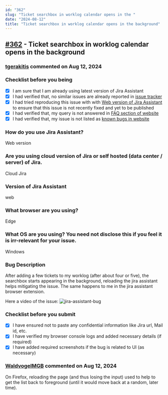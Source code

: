 ```yaml
---
id: "362"
slug: "Ticket searchbox in worklog calendar opens in the "
date: "2024-08-12"
title: "Ticket searchbox in worklog calendar opens in the background"
---
```



## [#362](https://github.com/shridhar-tl/jira-assistant/issues/362) - Ticket searchbox in worklog calendar opens in the background

### [tgerakitis](https://github.com/tgerakitis) commented on Aug 12, 2024

### Checklist before you being

- [X] I am sure that I am already using latest version of Jira Assistant
- [X] I had verified that, no similar issues are already reported in [issue tracker](https://github.com/shridhar-tl/jira-assistant/issues)
- [X] I had tried reproducing this issue with with [Web version of Jira Assistant](https://app.jiraassistant.com) to ensure that this issue is not recently fixed and yet to be published
- [X] I had verified that, my query is not answered in [FAQ section of website](https://www.jiraassistant.com/faq)
- [X] I had verified that, my issue is not listed as [known bugs in website](https://www.jiraassistant.com/version-history)

### How do you use Jira Assistant?

Web version

### Are you using cloud version of Jira or self hosted (data center / server) of Jira.

Cloud Jira

### Version of Jira Assistant

web

### What browser are you using?

Edge

### What OS are you using? You need not disclose this if you feel it is irr-relevant for your issue.

Windows

### Bug Description

After adding a few tickets to my worklog (after about four or five), the searchbox starts appearing in the background, reloading the jira assistant helps mitigating the issue.
The same happens to me in the jira assistant browser extension.

Here a video of the issue:
![jira-assistant-bug](https://github.com/user-attachments/assets/80302a60-6db2-41c5-85df-30261fdad969)


### Checklist before you submit

- [X] I have ensured not to paste any confidential information like Jira url, Mail id, etc.
- [X] I have verified my browser console logs and added necessary details (if required)
- [X] I have added required screenshots if the bug is related to UI (as necessary)

### [WaldvogelMGB](https://github.com/WaldvogelMGB) commented on Aug 12, 2024

On Firefox, reloading the page (and thus losing the input) used to help to get the list back to foreground (until it would move back at a random, later time).
